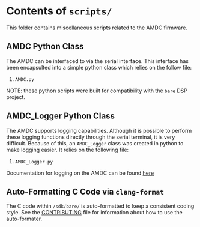 # Contents of `scripts/`

This folder contains miscellaneous scripts related to the AMDC firmware.

## AMDC Python Class

The AMDC can be interfaced to via the serial interface. This interface has been encapsulted into a simple python class which relies on the follow file:

1. `AMDC.py`

NOTE: these python scripts were built for compatibility with the `bare` DSP project.

## AMDC_Logger Python Class

The AMDC supports logging capabilities. Although it is possible to perform these logging functions directly through the serial terminal, it is very difficult. Because of this, an `AMDC_Logger` class was created in python to make logging easier. It relies on the following file:

1. `AMDC_Logger.py`

Documentation for logging on the AMDC can be found [here](../docs/Firmware-Logging.md)

## Auto-Formatting C Code via `clang-format`

The C code within `/sdk/bare/` is auto-formatted to keep a consistent coding style. See the [CONTRIBUTING](../CONTRIBUTING.md) file for information about how to use the auto-formater.
